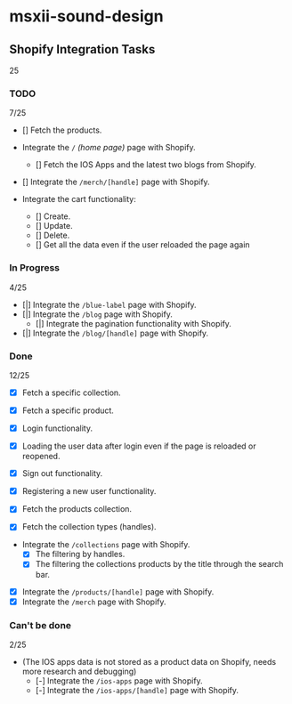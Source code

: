 # msxii-sound-design

## Shopify Integration Tasks

25

### TODO

7/25

- [] Fetch the products.

- Integrate the `/` _(home page)_ page with Shopify.
  - [] Fetch the IOS Apps and the latest two blogs from Shopify.

- [] Integrate the `/merch/[handle]` page with Shopify.
- Integrate the cart functionality:
  - [] Create.
  - [] Update.
  - [] Delete.
  - [] Get all the data even if the user reloaded the page again

### In Progress

4/25

- [|] Integrate the `/blue-label` page with Shopify.
- [|] Integrate the `/blog` page with Shopify.
  - [|] Integrate the pagination functionality with Shopify.
- [|] Integrate the `/blog/[handle]` page with Shopify.

### Done

12/25

- [x] Fetch a specific collection.
- [x] Fetch a specific product.

- [x] Login functionality.
- [x] Loading the user data after login even if the page is reloaded or reopened.
- [x] Sign out functionality.
- [x] Registering a new user functionality.

- [x] Fetch the products collection.
- [x] Fetch the collection types (handles).

- Integrate the `/collections` page with Shopify.
  - [x] The filtering by handles.
  - [x] The filtering the collections products by the title through the search bar.

- [x] Integrate the `/products/[handle]` page with Shopify.
- [x] Integrate the `/merch` page with Shopify.

### Can't be done

2/25

- (The IOS apps data is not stored as a product data on Shopify, needs more research and debugging)
  - [-] Integrate the `/ios-apps` page with Shopify.
  - [-] Integrate the `/ios-apps/[handle]` page with Shopify.
